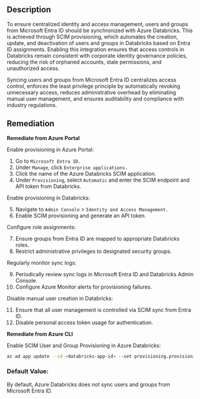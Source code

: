 ## Description

To ensure centralized identity and access management, users and groups from Microsoft Entra ID should be synchronized with Azure Databricks. This is achieved through SCIM provisioning, which automates the creation, update, and deactivation of users and groups in Databricks based on Entra ID assignments. Enabling this integration ensures that access controls in Databricks remain consistent with corporate identity governance policies, reducing the risk of orphaned accounts, stale permissions, and unauthorized access.

Syncing users and groups from Microsoft Entra ID centralizes access control, enforces the least privilege principle by automatically revoking unnecessary access, reduces administrative overhead by eliminating manual user management, and ensures auditability and compliance with industry regulations.

## Remediation

**Remediate from Azure Portal**

Enable provisioning in Azure Portal:

1. Go to `Microsoft Entra ID.`
2. Under `Manage`, click `Enterprise applications.`
3. Click the name of the Azure Databricks SCIM application.
4. Under `Provisioning`, select `Automatic` and enter the SCIM endpoint and API token from Databricks.

Enable provisioning in Databricks:

5. Navigate to `Admin Console` > `Identity and Access Management.`
6. Enable SCIM provisioning and generate an API token.

Configure role assignments:

7. Ensure groups from Entra ID are mapped to appropriate Databricks roles.
8. Restrict administrative privileges to designated security groups.

Regularly monitor sync logs:

9. Periodically review sync logs in Microsoft Entra ID and Databricks Admin Console.
10. Configure Azure Monitor alerts for provisioning failures.

Disable manual user creation in Databricks:

11. Ensure that all user management is controlled via SCIM sync from Entra ID.
12. Disable personal access token usage for authentication.

**Remediate from Azure CLI**

Enable SCIM User and Group Provisioning in Azure Databricks:

```bash
az ad app update --id <databricks-app-id> --set provisioning.provisioningMode=Automatic
```

### Default Value:

By default, Azure Databricks does not sync users and groups from Microsoft Entra ID.